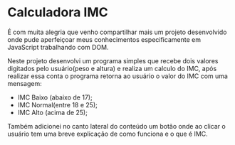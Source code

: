 # Calculadora IMC

É com muita alegria que venho compartilhar mais um projeto desenvolvido onde pude aperfeiçoar meus conhecimentos especificamente em JavaScript trabalhando com DOM.

Neste projeto desenvolvi um programa simples que recebe dois valores digitados pelo usuário(peso e altura) e realiza um calculo do IMC, após realizar essa conta o programa retorna ao usuário o valor do IMC com uma mensagem:

- IMC Baixo (abaixo de 17);
- IMC Normal(entre 18 e 25);
- IMC Alto (acima de 25);

Também adicionei no canto lateral do conteúdo um botão onde ao clicar o usuário tem uma breve explicação de como funciona e o que é IMC.
